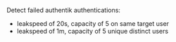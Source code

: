 Detect failed authentik authentications:

 - leakspeed of 20s, capacity of 5 on same target user
 - leakspeed of 1m, capacity of 5 unique distinct users

